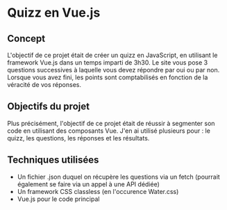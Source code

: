 # Quizz en Vue.js

## Concept

L'objectif de ce projet était de créer un quizz en JavaScript, en utilisant le framework Vue.js dans un temps imparti de 3h30. Le site vous pose 3 questions successives à 
laquelle vous devez répondre par oui ou par non. Lorsque vous avez fini, les points sont comptabilisés en fonction de la véracité de vos réponses.

## Objectifs du projet

Plus précisément, l'objectif de ce projet était de réussir à segmenter son code en utilisant des composants Vue. J'en ai utilisé plusieurs pour : le quizz, les questions, les réponses et les résultats.

## Techniques utilisées

- Un fichier .json duquel on récupère les questions via un fetch (pourrait également se faire via un appel à une API dédiée)
- Un framework CSS classless (en l'occurence Water.css)
- Vue.js pour le code principal
